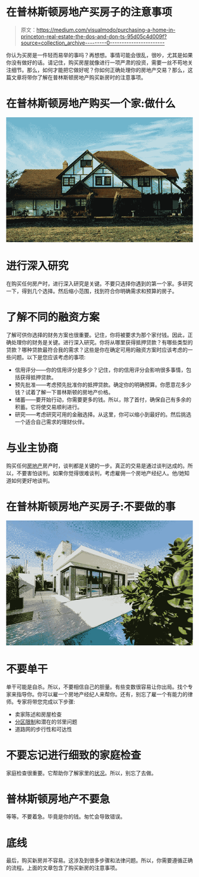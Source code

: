 # 在普林斯顿房地产买房子的注意事项

> 原文：<https://medium.com/visualmodo/purchasing-a-home-in-princeton-real-estate-the-dos-and-don-ts-95d05c4d009f?source=collection_archive---------0----------------------->

你认为买房是一件轻而易举的事吗？再想想。事情可能会很乱，很吵，尤其是如果你没有做好的话。请记住，购买房屋就像进行一项严肃的投资，需要一丝不苟地关注细节。那么，如何才能把它做好呢？你如何正确处理你的房地产交易？那么，这篇文章将带你了解在普林斯顿房地产购买新房时的注意事项。

# 在普林斯顿房地产购买一个家:做什么

![](img/fe4f7d077549dc4a64742e653fe998ee.png)

# 进行深入研究

在购买任何房产时，进行深入研究是关键。不要只选择你遇到的第一个家。多研究一下，得到几个选择。然后缩小范围，找到符合你明确需求和预算的房子。

# 了解不同的融资方案

了解可供你选择的财务方案也很重要。记住，你将被要求为那个家付钱。因此，正确处理你的财务是关键。进行深入研究。你将从哪里获得抵押贷款？有哪些类型的贷款？哪种贷款最符合我的需求？这些是你在确定可用的融资方案时应该考虑的一些问题。以下是您应该考虑的事项:

*   信用评分——你的信用评分是多少？记住，你的信用评分会影响很多事情，包括获得抵押贷款。
*   预先批准——考虑预先批准你的抵押贷款。确定你的明确预算。你愿意花多少钱？试着了解一下普林斯顿的房地产价格。
*   储蓄——要开始行动，你需要更多的钱。所以，除了首付，确保自己有多余的积蓄。它将使交易顺利进行。
*   研究——考虑研究可用的金融选择。从这里，你可以缩小到最好的。然后挑选一个适合自己需求的理财伙伴。

# 与业主协商

购买任何[房地产](https://visualmodo.com/best-free-wordpress-real-estate-plugins/)房产时，谈判都是关键的一步。真正的交易是通过谈判达成的。所以，不要害怕谈判。如果你觉得很难谈判，考虑雇佣一个房地产经纪人。他/她知道如何更好地谈判。

# 在普林斯顿房地产买房子:不要做的事

![](img/fb2f185577289e65b834392b71c58090.png)

# 不要单干

单干可能是自杀。所以，不要相信自己的胆量。有些变数很容易让你出局。找个专家来指导你。你可以雇一个房地产经纪人来帮你。还有，别忘了雇一个有能力的律师。专家将带您完成以下步骤:

*   卖家陈述和房屋检查
*   [分区限制](https://www.moorheadlaw.com/real-estate-zoning-regulations/)和潜在的邻里问题
*   道路网的步行性和可达性

# 不要忘记进行细致的家庭检查

家庭检查很重要。它帮助你了解家里的[状况](https://en.wikipedia.org/wiki/Home_inspection)。所以，别忘了去做。

# 普林斯顿房地产不要急

等等。不要着急。毕竟是你的钱。匆忙会导致错误。

# 底线

最后，购买新房并不容易。这涉及到很多步骤和法律问题。所以，你需要遵循正确的流程。上面的文章包含了购买新房的注意事项。